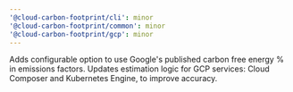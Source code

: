 ```yaml
---
'@cloud-carbon-footprint/cli': minor
'@cloud-carbon-footprint/common': minor
'@cloud-carbon-footprint/gcp': minor
---
```


Adds configurable option to use Google's published carbon free energy % in emissions factors. Updates estimation logic for GCP services: Cloud Composer and Kubernetes Engine, to improve accuracy.
